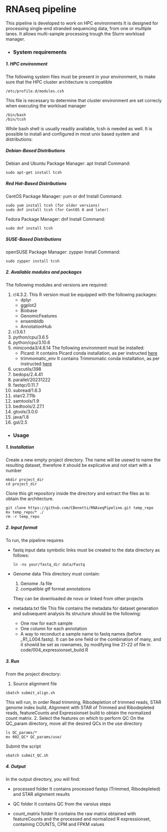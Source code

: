 # RNAseq pipeline
This pipeline is developed to work on HPC environments
It is designed for processing single-end stranded sequencing data, from one or multiple lanes. It allows multi-sample processing  trough the Slurm workload manager.

* ### System requirements
##### 1. HPC environment
The following system files must be present in your environment, to make sure that the HPC cluster architecture is compatible
```
/etc/profile.d/modules.csh
```
This file is necessary to determine that cluster environment are set correcly when executing the workload manager

````
/bin/bash
/bin/tcsh
````

While bash shell is usually readily available, tcsh is needed as well. It is possible to install and configured in most unix based system and distributions:

##### Debian-Based Distributions
Debian and Ubuntu
Package Manager: apt
Install Command: 
````
sudo apt-get install tcsh
````


##### Red Hat-Based Distributions
CentOS
Package Manager: yum or dnf
Install Command:
````
sudo yum install tcsh (for older versions)
sudo dnf install tcsh (for CentOS 8 and later)
````

Fedora
Package Manager: dnf
Install Command: 
````
sudo dnf install tcsh
````

##### SUSE-Based Distributions
openSUSE
Package Manager: zypper
Install Command: 
````
sudo zypper install tcsh
````

##### 2. Available modules and packages
The following modules and versions are required:
1. r/4.3.2. 
This R version must be equipped with the following packages:
    * dplyr
    * ggplot2
    * Biobase
    * GenomicFeatures
    * ensembldb
    * AnnotationHub
2. r/3.6.1
3. python/cpu/3.6.5
4. python/cpu/3.10.6
5. miniconda3/4.6.14
The following environment must be installed:
    * Picard:
    It contains Picard conda installation, as per instructed [here](https://anaconda.org/bioconda/picard)
    * trimmomatic_env
    It contains Trimmomatic conda installation, as per instructed [here](https://bioinformaticschool.com/mastering-trimmomatic-installation/)
6. ucscutils/398
7. bedops/2.4.41
8. parallel/20231222
9. fastqc/0.11.7
10. subread/1.6.3
11. star/2.7.11b
12. samtools/1.9
13. bedtools/2.27.1
14. gtools/3.0.0
15. java/1.8
16. gsl/2.5

* ### Usage
##### 1. Installation
Create a new empty project directory. The name will be usewd to name the resulting dataset, therefore it should be explicative and not start with a number
```
mkdir project_dir
cd project_dir
```
Clone this git repository inside the directory and extract the files as to obtain the architecture.
```
git clone https://github.com/CBenetti/RNAseqPipeline.git temp_repo
mv temp_repo/* ./
rm -r temp_repo
```

##### 2. Input format
To run, the pipeline requires
* fastq input data
    symbolic links must be created to the data directory as follows:
    ```
    ln -ns your/fastq_dir data/Fastq
    ```
* Genome data
    This directory must contain:
   1. Genome .fa file
   2. compatible gtf format annotations
  
  They can be downloaded de novo or linked from other projects
* metadata.txt file
This file contains the metadata for dataset generation and subsequent analysis
Its structure should be the following:
    - One row for each sample
    - One column for each annotation
    - A way to reconduct a sample name to fastq names (before _R1_L004.fastq). It can be one field or the combination of many, and it showld be set as rownames, by modifying line 21-22 of file in code/004_expressionset_build.R


##### 3. Run
From the project directory:
1. Source alignment file
```
sbatch submit_align.sh
```
This will run, in order Read trimming, Ribodepletion of trimmed reads, STAR genome index build, Alignment with STAR of Trimmed and Ribodepleted reads, featureCounts and Expressionset build to obtain the normalized count matrix.
2. Select the features on which to perform QC
On the QC_param directory, move all the desired QCs in the use directory
```
ls QC_params/*
mv 002_QC* QC_params/use/
```
Submit the script
```
sbatch submit_QC.sh
```

##### 4. Output
In the output directory, you will find:
- processed folder
It contains processed fastqs (Trimmed, Ribodepleted) and STAR alignment results

- QC folder
It contains QC from the varoius steps

- count_matrix folder
It contains the raw matrix obtained with featureCounts and the processed and normalized R expressionset, containing COUNTS, CPM and FPKM values
